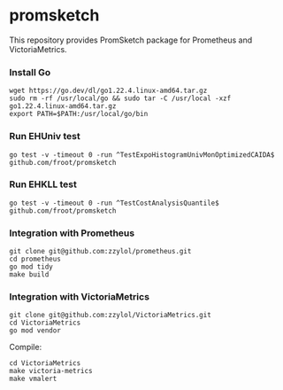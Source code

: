 # promsketch

This repository provides PromSketch package for Prometheus and VictoriaMetrics.


### Install Go
```
wget https://go.dev/dl/go1.22.4.linux-amd64.tar.gz
sudo rm -rf /usr/local/go && sudo tar -C /usr/local -xzf go1.22.4.linux-amd64.tar.gz
export PATH=$PATH:/usr/local/go/bin
```

### Run EHUniv test
```
go test -v -timeout 0 -run ^TestExpoHistogramUnivMonOptimizedCAIDA$ github.com/froot/promsketch
```

### Run EHKLL test
```
go test -v -timeout 0 -run ^TestCostAnalysisQuantile$ github.com/froot/promsketch
```

### Integration with Prometheus

```
git clone git@github.com:zzylol/prometheus.git
cd prometheus
go mod tidy
make build
```

### Integration with VictoriaMetrics

```
git clone git@github.com:zzylol/VictoriaMetrics.git
cd VictoriaMetrics
go mod vendor
```
Compile:
```
cd VictoriaMetrics
make victoria-metrics
make vmalert
```